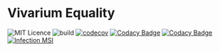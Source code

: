 # Vivarium Equality

![MIT Licence](https://img.shields.io/github/license/vivarium/equality)
![build](https://github.com/vivarium/equality/workflows/build/badge.svg)
[![codecov](https://codecov.io/gh/vivarium/equality/branch/main/graph/badge.svg)](https://codecov.io/gh/vivarium/equality)
[![Codacy Badge](https://api.codacy.com/project/badge/Coverage/c32560ee69254607ab30773ff91dfae0)](https://www.codacy.com/manual/vivarium/equality?utm_source=github.com&utm_medium=referral&utm_content=vivarium/framework&utm_campaign=Badge_Coverage)
[![Codacy Badge](https://api.codacy.com/project/badge/Grade/c32560ee69254607ab30773ff91dfae0)](https://www.codacy.com/manual/vivarium/equality?utm_source=github.com&amp;utm_medium=referral&amp;utm_content=vivarium/framework&amp;utm_campaign=Badge_Grade)
[![Infection MSI](https://badge.stryker-mutator.io/github.com/vivarium/equality/main)](https://infection.github.io)